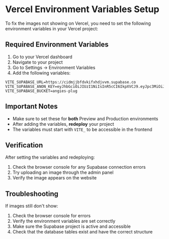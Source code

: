 # Vercel Environment Variables Setup

To fix the images not showing on Vercel, you need to set the following environment variables in your Vercel project:

## Required Environment Variables

1. Go to your Vercel dashboard
2. Navigate to your project
3. Go to Settings → Environment Variables
4. Add the following variables:

```
VITE_SUPABASE_URL=https://cidmjjbfdvkifxhdjvvm.supabase.co
VITE_SUPABASE_ANON_KEY=eyJhbGciOiJIUzI1NiIsInR5cCI6IkpXVCJ9.eyJpc3MiOiJzdXBhYmFzZSIsInJlZiI6ImNpZG1qamJmZHZraWZ4aGRqdnZtIiwicm9sZSI6ImFub24iLCJpYXQiOjE3NTYyMTkxMjIsImV4cCI6MjA3MTc5NTEyMn0.Bs2CE9VeDNAsmnoBox5nc_096hGlorvvUL05RVLJgWI
VITE_SUPABASE_BUCKET=angies-plug
```

## Important Notes

- Make sure to set these for **both** Preview and Production environments
- After adding the variables, **redeploy** your project
- The variables must start with `VITE_` to be accessible in the frontend

## Verification

After setting the variables and redeploying:
1. Check the browser console for any Supabase connection errors
2. Try uploading an image through the admin panel
3. Verify the image appears on the website

## Troubleshooting

If images still don't show:
1. Check the browser console for errors
2. Verify the environment variables are set correctly
3. Make sure the Supabase project is active and accessible
4. Check that the database tables exist and have the correct structure
